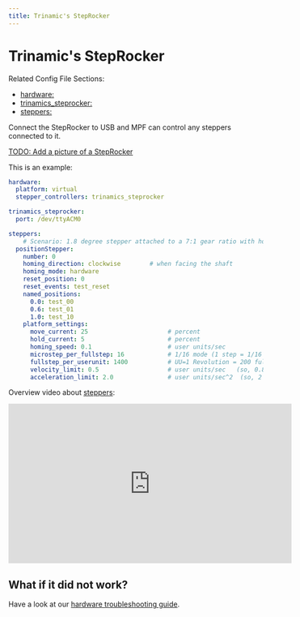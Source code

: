 ```yaml
---
title: Trinamic's StepRocker
---
```


# Trinamic's StepRocker


Related Config File Sections:

* [hardware:](../config/hardware.md)
* [trinamics_steprocker:](../config/trinamics_steprocker.md)
* [steppers:](../config/steppers.md)

Connect the StepRocker to USB and MPF can control any steppers connected
to it.

[TODO: Add a picture of a StepRocker](../about/help.md)

This is an example:

``` yaml
hardware:
  platform: virtual
  stepper_controllers: trinamics_steprocker

trinamics_steprocker:
  port: /dev/ttyACM0

steppers:
    # Scenario: 1.8 degree stepper attached to a 7:1 gear ratio with homing flag that you want to control in units of revolutions
  positionStepper:
    number: 0
    homing_direction: clockwise        # when facing the shaft
    homing_mode: hardware
    reset_position: 0
    reset_events: test_reset
    named_positions:
      0.0: test_00
      0.6: test_01
      1.0: test_10
    platform_settings:
      move_current: 25                      # percent
      hold_current: 5                       # percent
      homing_speed: 0.1                     # user units/sec
      microstep_per_fullstep: 16            # 1/16 mode (1 step = 1/16 of a full step)
      fullstep_per_userunit: 1400           # UU=1 Revolution = 200 full steps per rev (1.8 deg stepper) * 7 gear ratio
      velocity_limit: 0.5                   # user units/sec   (so, 0.8 RPS of output gear )
      acceleration_limit: 2.0               # user units/sec^2  (so, 2 RPS^S of output gear)
```

Overview video about
[steppers](../mechs/steppers.md):

<div class="video-wrapper">
<iframe width="560" height="315" src="https://www.youtube.com/embed/YaRNBU0OHGc" title="YouTube video player" frameborder="0" allow="accelerometer; autoplay; clipboard-write; encrypted-media; gyroscope; picture-in-picture" allowfullscreen></iframe>
</div>

## What if it did not work?

Have a look at our [hardware troubleshooting guide](troubleshooting_hardware/index.md).
